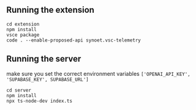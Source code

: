 ## Running the extension

```
cd extension 
npm install
vsce package
code . --enable-proposed-api synoet.vsc-telemetry 
```

## Running the server
make sure you set the correct environment variables `['OPENAI_API_KEY', 'SUPABASE_KEY', SUPABASE_URL']`
```
cd server
npm install
npx ts-node-dev index.ts
```

